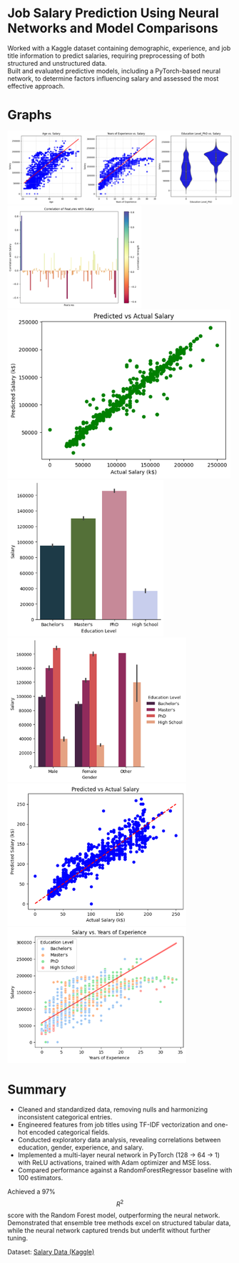 # Job Salary Prediction Using Neural Networks and Model Comparisons
 Worked with a Kaggle dataset containing demographic, experience, and job title information to predict salaries, requiring preprocessing of both structured and unstructured data.  
 Built and evaluated predictive models, including a PyTorch-based neural network, to determine factors influencing salary and assessed the most effective approach. 
# Graphs
<img src="Age-years-phd-salary.png" alt="ageyearphd" width="700"> <img src="Correlation-Salary.png" alt="salary-corr" width="300">
<img src="Predicted-Actual-Tree.png" alt="tree-pred" width="500"> <img src="Salary-Education.png" alt="sal-ed" width="350">
<img src="Salary-Gender-Education.png" alt="sal-gender-ed" width="400"> <img src="predicted-actual-NN.png" alt="NN-pred" width="400">
<img src="years-salary.png" alt="year-sal" width="400">


# Summary
- Cleaned and standardized data, removing nulls and harmonizing inconsistent categorical entries.  
- Engineered features from job titles using TF-IDF vectorization and one-hot encoded categorical fields.  
- Conducted exploratory data analysis, revealing correlations between education, gender, experience, and salary.  
- Implemented a multi-layer neural network in PyTorch (128 → 64 → 1) with ReLU activations, trained with Adam optimizer and MSE loss.  
- Compared performance against a RandomForestRegressor baseline with 100 estimators.

Achieved a 97% $$R^2$$ score with the Random Forest model, outperforming the neural network. Demonstrated that ensemble tree methods excel on structured tabular data, while the neural network captured trends but underfit without further tuning.

Dataset: [Salary Data (Kaggle)](https://www.kaggle.com/datasets/mohithsairamreddy/salary-data)
